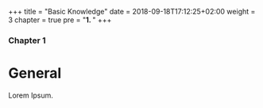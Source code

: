 +++
title = "Basic Knowledge"
date = 2018-09-18T17:12:25+02:00
weight = 3
chapter = true
pre = "<b>1. </b>"
+++

### Chapter 1

# General

Lorem Ipsum.